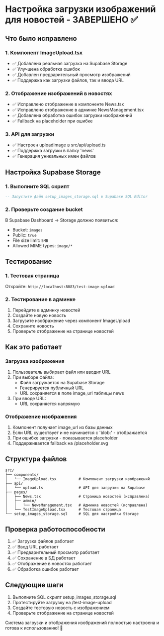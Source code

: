 # Настройка загрузки изображений для новостей - ЗАВЕРШЕНО ✅

## Что было исправлено

### 1. Компонент ImageUpload.tsx
- ✅ Добавлена реальная загрузка на Supabase Storage
- ✅ Улучшена обработка ошибок
- ✅ Добавлен предварительный просмотр изображений
- ✅ Поддержка как загрузки файлов, так и ввода URL

### 2. Отображение изображений в новостях
- ✅ Исправлено отображение в компоненте News.tsx
- ✅ Исправлено отображение в админке NewsManagement.tsx
- ✅ Добавлена обработка ошибок загрузки изображений
- ✅ Fallback на placeholder при ошибке

### 3. API для загрузки
- ✅ Настроен uploadImage в src/api/upload.ts
- ✅ Поддержка загрузки в папку 'news'
- ✅ Генерация уникальных имен файлов

## Настройка Supabase Storage

### 1. Выполните SQL скрипт
```sql
-- Запустите файл setup_images_storage.sql в Supabase SQL Editor
```

### 2. Проверьте создание bucket
В Supabase Dashboard → Storage должно появиться:
- Bucket: `images`
- Public: `true`
- File size limit: `5MB`
- Allowed MIME types: `image/*`

## Тестирование

### 1. Тестовая страница
Откройте: `http://localhost:8083/test-image-upload`

### 2. Тестирование в админке
1. Перейдите в админку новостей
2. Создайте новую новость
3. Загрузите изображение через компонент ImageUpload
4. Сохраните новость
5. Проверьте отображение на странице новостей

## Как это работает

### Загрузка изображения
1. Пользователь выбирает файл или вводит URL
2. При выборе файла:
   - Файл загружается на Supabase Storage
   - Генерируется публичный URL
   - URL сохраняется в поле image_url таблицы news
3. При вводе URL:
   - URL сохраняется напрямую

### Отображение изображения
1. Компонент получает image_url из базы данных
2. Если URL существует и не начинается с 'blob:' - отображается
3. При ошибке загрузки - показывается placeholder
4. Поддерживается fallback на /placeholder.svg

## Структура файлов

```
src/
├── components/
│   └── ImageUpload.tsx          # Компонент загрузки изображений
├── api/
│   └── upload.ts                # API для загрузки на Supabase
├── pages/
│   ├── News.tsx                 # Страница новостей (исправлена)
│   ├── admin/
│   │   └── NewsManagement.tsx   # Админка новостей (исправлена)
│   └── TestImageUpload.tsx      # Тестовая страница
└── setup_images_storage.sql     # SQL для настройки Storage
```

## Проверка работоспособности

1. ✅ Загрузка файлов работает
2. ✅ Ввод URL работает  
3. ✅ Предварительный просмотр работает
4. ✅ Сохранение в БД работает
5. ✅ Отображение в новостях работает
6. ✅ Обработка ошибок работает

## Следующие шаги

1. Выполните SQL скрипт setup_images_storage.sql
2. Протестируйте загрузку на /test-image-upload
3. Создайте тестовую новость с изображением
4. Проверьте отображение на странице новостей

Система загрузки и отображения изображений полностью настроена и готова к использованию! 🎉
